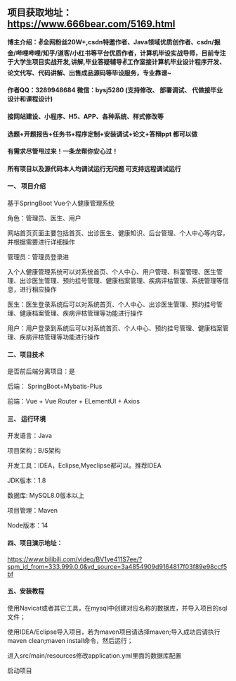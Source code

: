 ## 项目获取地址：https://www.666bear.com/5169.html

**博主介绍：✌全网粉丝20W+,csdn特邀作者、Java领域优质创作者、csdn/掘金/哔哩哔哩/知乎/道客/小红书等平台优质作者，计算机毕设实战导师，目前专注于大学生项目实战开发,讲解,毕业答疑辅导✌工作室接计算机毕业设计程序开发、论文代写、代码讲解、出售成品源码等毕设服务，专业靠谱~**

#### 作者QQ：3289948684 微信：bysj5280 (支持修改、 部署调试、 代做接毕业设计和课程设计)

#### 接网站建设、小程序、H5、APP、各种系统、样式修改等

#### 选题+开题报告+任务书+程序定制+安装调试+论文+答辩ppt 都可以做

#### 有需求尽管甩过来！一条龙帮你安心过！

#### 所有项目以及源代码本人均调试运行无问题 可支持远程调试运行

#### 一、 项目介绍
基于SpringBoot Vue个人健康管理系统

角色：管理员、医生、用户

网站首页页面主要包括首页、出诊医生、健康知识、后台管理、个人中心等内容，并根据需要进行详细操作

管理员：管理员登录进

入个人健康管理系统可以对系统首页、个人中心、用户管理、科室管理、医生管理、出诊医生管理、预约挂号管理、健康档案管理、疾病评枯管理、系统管理等信息，进行相应操作

医生：医生登录系统后可以对系统首页、个人中心、出诊医生管理、预约挂号管理、健康档案管理、疾病评枯管理等功能进行操作

用户：用户登录到系统后可以对系统首页、个人中心、预约挂号管理、健康档案管理、疾病评枯管理等功能进行操作
#### 二、项目技术
是否前后端分离项目：是

后端： SpringBoot+Mybatis-Plus

前端：Vue + Vue Router + ELementUI + Axios

#### 三、 运行环境
开发语言：Java

项目架构：B/S架构

开发工具：IDEA，Eclipse,Myeclipse都可以。推荐IDEA

JDK版本：1.8

数据库: MySQL8.0版本以上

项目管理：Maven

Node版本：14

#### 四、项目演示地址：

https://www.bilibili.com/video/BV1ye411S7ee/?spm_id_from=333.999.0.0&vd_source=3a4854909d9164817f03f89e98ccf5bf

#### 五、安装教程
使用Navicat或者其它工具，在mysql中创建对应名称的数据库，并导入项目的sql文件；

使用IDEA/Eclipse导入项目，若为maven项目请选择maven;导入成功后请执行maven clean;maven install命令，然后运行；

进入src/main/resources修改application.yml里面的数据库配置

启动项目





